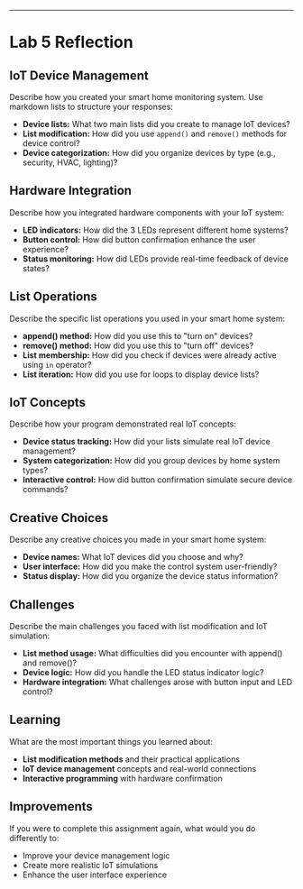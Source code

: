 ---
# Lab 5 Reflection

## IoT Device Management

Describe how you created your smart home monitoring system. Use markdown lists to structure your responses:

- **Device lists:** What two main lists did you create to manage IoT devices?
- **List modification:** How did you use `append()` and `remove()` methods for device control?
- **Device categorization:** How did you organize devices by type (e.g., security, HVAC, lighting)?

## Hardware Integration

Describe how you integrated hardware components with your IoT system:

- **LED indicators:** How did the 3 LEDs represent different home systems?
- **Button control:** How did button confirmation enhance the user experience?
- **Status monitoring:** How did LEDs provide real-time feedback of device states?

## List Operations

Describe the specific list operations you used in your smart home system:

- **append() method:** How did you use this to "turn on" devices?
- **remove() method:** How did you use this to "turn off" devices?
- **List membership:** How did you check if devices were already active using `in` operator?
- **List iteration:** How did you use for loops to display device lists?

## IoT Concepts

Describe how your program demonstrated real IoT concepts:

- **Device status tracking:** How did your lists simulate real IoT device management?
- **System categorization:** How did you group devices by home system types?
- **Interactive control:** How did button confirmation simulate secure device commands?

## Creative Choices

Describe any creative choices you made in your smart home system:

- **Device names:** What IoT devices did you choose and why?
- **User interface:** How did you make the control system user-friendly?
- **Status display:** How did you organize the device status information?

## Challenges

Describe the main challenges you faced with list modification and IoT simulation:

- **List method usage:** What difficulties did you encounter with append() and remove()?
- **Device logic:** How did you handle the LED status indicator logic?
- **Hardware integration:** What challenges arose with button input and LED control?

## Learning

What are the most important things you learned about:

- **List modification methods** and their practical applications
- **IoT device management** concepts and real-world connections  
- **Interactive programming** with hardware confirmation

## Improvements

If you were to complete this assignment again, what would you do differently to:

- Improve your device management logic
- Create more realistic IoT simulations
- Enhance the user interface experience



